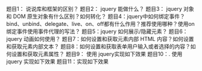 题目1： 说说库和框架的区别？
题目2： jquery 能做什么？
题目3： jquery 对象和 DOM 原生对象有什么区别？如何转化？
题目4：jquery中如何绑定事件？bind、unbind、delegate、live、on、off都有什么作用？推荐使用哪种？使用on绑定事件使用事件代理的写法？
题目5：jquery 如何展示/隐藏元素？
题目6： jquery 动画如何使用？
题目7：如何设置和获取元素内部 HTML 内容？如何设置和获取元素内部文本？
题目8：如何设置和获取表单用户输入或者选择的内容？如何设置和获取元素属性？
题目9： 使用 jquery实现如下效果
题目10：. 使用 jquery 实现如下效果
题目11：实现如下效果